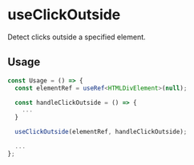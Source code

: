 # useClickOutside

Detect clicks outside a specified element.

## Usage

```ts
const Usage = () => {
  const elementRef = useRef<HTMLDivElement>(null);

  const handleClickOutside = () => {
    ...
  }

  useClickOutside(elementRef, handleClickOutside);

  ...
};
```
